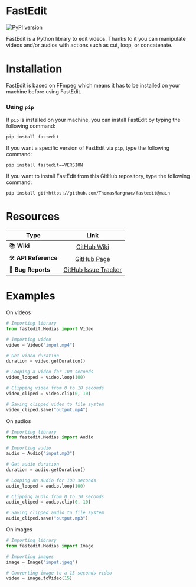 # FastEdit

[![PyPI version](https://badge.fury.io/py/fastedit.svg)](https://badge.fury.io/py/fastedit)

FastEdit is a Python library to edit videos. Thanks to it you can manipulate videos and/or audios with actions such as cut, loop, or concatenate.

# Installation

FastEdit is based on FFmpeg which means it has to be installed on your machine before using FastEdit.

### Using `pip`

If `pip` is installed on your machine, you can install FastEdit by typing the following command:

```
pip install fastedit
```

If you want a specific version of FastEdit via `pip`, type the following command:

```
pip install fastedit==VERSION
```

If you want to install FastEdit from this GitHub repository, type the following command:

```
pip install git+https://github.com/ThomasMargnac/fastedit@main
```

# Resources

|Type|Link|
|---|:---:|
|📚 **Wiki**|[GitHub Wiki](https://github.com/ThomasMargnac/fastedit/wiki)|
|🛠 **API Reference**|[GitHub Page](https://thomasmargnac.github.io/fastedit/)|
|🚨 **Bug Reports**|[GitHub Issue Tracker](https://github.com/ThomasMargnac/fastedit/issues)|

# Examples

On videos

```python
# Importing library
from fastedit.Medias import Video

# Importing video
video = Video("input.mp4")

# Get video duration
duration = video.getDuration()

# Looping a video for 100 seconds
video_looped = video.loop(100)

# Clipping video from 0 to 10 seconds
video_cliped = video.clip(0, 10)

# Saving clipped video to file system
video_cliped.save("output.mp4")
```

On audios

```python
# Importing library
from fastedit.Medias import Audio

# Importing audio
audio = Audio("input.mp3")

# Get audio duration
duration = audio.getDuration()

# Looping an audio for 100 seconds
audio_looped = audio.loop(100)

# Clipping audio from 0 to 10 seconds
audio_cliped = audio.clip(0, 10)

# Saving clipped audio to file system
audio_cliped.save("output.mp3")
```

On images

```python
# Importing library
from fastedit.Medias import Image

# Importing images
image = Image("input.jpeg")

# Converting image to a 15 seconds video
video = image.toVideo(15)
```